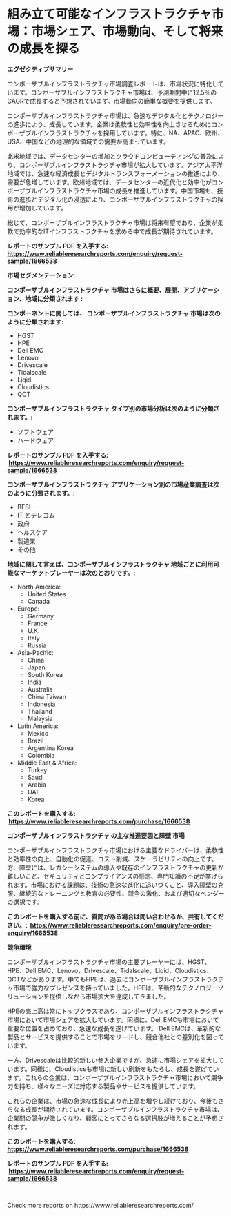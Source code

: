 <p><h1>組み立て可能なインフラストラクチャ市場：市場シェア、市場動向、そして将来の成長を探る</h1></p><p><strong>エグゼクティブサマリー</strong></p>
<p><p>コンポーザブルインフラストラクチャ市場調査レポートは、市場状況に特化しています。コンポーザブルインフラストラクチャ市場は、予測期間中に12.5％のCAGRで成長すると予想されています。市場動向の簡単な概要を提供します。</p><p>コンポーザブルインフラストラクチャ市場は、急速なデジタル化とテクノロジーの進歩により、成長しています。企業は柔軟性と効率性を向上させるためにコンポーザブルインフラストラクチャを採用しています。特に、NA、APAC、欧州、USA、中国などの地理的な領域での需要が高まっています。</p><p>北米地域では、データセンターの増加とクラウドコンピューティングの普及により、コンポーザブルインフラストラクチャ市場が拡大しています。アジア太平洋地域では、急速な経済成長とデジタルトランスフォーメーションの推進により、需要が急増しています。欧州地域では、データセンターの近代化と効率化がコンポーザブルインフラストラクチャ市場の成長を推進しています。中国市場も、技術の進歩とデジタル化の浸透により、コンポーザブルインフラストラクチャの採用が増加しています。</p><p>総じて、コンポーザブルインフラストラクチャ市場は将来有望であり、企業が柔軟で効率的なITインフラストラクチャを求める中で成長が期待されています。</p></p>
<p><strong>レポートのサンプル PDF を入手する: <a href="https://www.reliableresearchreports.com/enquiry/request-sample/1666538">https://www.reliableresearchreports.com/enquiry/request-sample/1666538</a></strong></p>
<p><strong>市場セグメンテーション:</strong></p>
<p><strong> コンポーザブルインフラストラクチャ 市場はさらに概要、展開、アプリケーション、地域に分類されます :</strong></p>
<p><strong>コンポーネントに関しては、 コンポーザブルインフラストラクチャ 市場は次のように分類されます: &nbsp;</strong></p>
<p><ul><li>HGST</li><li>HPE</li><li>Dell EMC</li><li>Lenovo</li><li>Drivescale</li><li>Tidalscale</li><li>Liqid</li><li>Cloudistics</li><li>QCT</li></ul></p>
<p><strong> コンポーザブルインフラストラクチャ タイプ別の市場分析は次のように分類されます。:</strong></p>
<p><ul><li>ソフトウェア</li><li>ハードウェア</li></ul></p>
<p><strong>レポートのサンプル PDF を入手する: &nbsp;<a href="https://www.reliableresearchreports.com/enquiry/request-sample/1666538">https://www.reliableresearchreports.com/enquiry/request-sample/1666538</a></strong></p>
<p><strong> コンポーザブルインフラストラクチャ アプリケーション別の市場産業調査は次のように分類されます。:</strong></p>
<p><ul><li>BFSI</li><li>IT とテレコム</li><li>政府</li><li>ヘルスケア</li><li>製造業</li><li>その他</li></ul></p>
<p><strong>地域に関して言えば、コンポーザブルインフラストラクチャ 地域ごとに利用可能なマーケットプレーヤーは次のとおりです。:</strong></p>
<p><ul>
    <li>
        North America:
        <ul>
            <li>United States</li>
            <li>Canada</li>
        </ul>
    </li>
    <li>
        Europe:
        <ul>
            <li>Germany</li>
            <li>France</li>
            <li>U.K.</li>
            <li>Italy</li>
            <li>Russia</li>
        </ul>
    </li>
    <li>
        Asia-Pacific:
        <ul>
            <li>China</li>
            <li>Japan</li>
            <li>South Korea</li>
            <li>India</li>
            <li>Australia</li>
            <li>China Taiwan</li>
            <li>Indonesia</li>
            <li>Thailand</li>
            <li>Malaysia</li>
        </ul>
    </li>
    <li>
        Latin America:
        <ul>
            <li>Mexico</li>
            <li>Brazil</li>
            <li>Argentina Korea</li>
            <li>Colombia</li>
        </ul>
    </li>
    <li>
        Middle East & Africa:
        <ul>
            <li>Turkey</li>
            <li>Saudi</li>
            <li>Arabia</li>
            <li>UAE</li>
            <li>Korea</li>
        </ul>
    </li>
    </ul></p>
<p><strong>このレポートを購入する: &nbsp;<a href="https://www.reliableresearchreports.com/purchase/1666538">https://www.reliableresearchreports.com/purchase/1666538</a></strong></p>
<p><strong>コンポーザブルインフラストラクチャ の主な推進要因と障壁 市場</strong></p>
<p><p>コンポーザブルインフラストラクチャ市場における主要なドライバーは、柔軟性と効率性の向上、自動化の促進、コスト削減、スケーラビリティの向上です。一方、障壁には、レガシーシステムの導入や既存のインフラストラクチャの更新が難しいこと、セキュリティとコンプライアンスの懸念、専門知識の不足が挙げられます。市場における課題は、技術の急速な進化に追いつくこと、導入障壁の克服、継続的なトレーニングと教育の必要性、競争の激化、および適切なベンダーの選択です。</p></p>
<p><strong>このレポートを購入する前に、質問がある場合は問い合わせるか、共有してください。:&nbsp; <a href="https://www.reliableresearchreports.com/enquiry/pre-order-enquiry/1666538">https://www.reliableresearchreports.com/enquiry/pre-order-enquiry/1666538</a></strong></p>
<p><strong>競争環境</strong></p>
<p><p>コンポーザブルインフラストラクチャ市場の主要プレーヤーには、HGST、HPE、Dell EMC、Lenovo、Drivescale、Tidalscale、Liqid、Cloudistics、QCTなどがあります。中でもHPEは、過去にコンポーザブルインフラストラクチャ市場で強力なプレゼンスを持っていました。HPEは、革新的なテクノロジーソリューションを提供しながら市場拡大を達成してきました。 </p><p>HPEの売上高は常にトップクラスであり、コンポーザブルインフラストラクチャ市場において市場シェアを拡大しています。同様に、Dell EMCも市場において重要な位置を占めており、急速な成長を遂げています。 Dell EMCは、革新的な製品とサービスを提供することで市場をリードし、競合他社との差別化を図っています。</p><p>一方、Drivescaleは比較的新しい参入企業ですが、急速に市場シェアを拡大しています。同様に、Cloudisticsも市場に新しい刷新をもたらし、成長を遂げています。これらの企業は、コンポーザブルインフラストラクチャ市場において競争力を持ち、様々なニーズに対応する製品やサービスを提供しています。</p><p>これらの企業は、市場の急速な成長により売上高を増やし続けており、今後もさらなる成長が期待されています。コンポーザブルインフラストラクチャ市場は、企業間の競争が激しくなり、顧客にとってさらなる選択肢が増えることが予想されます。</p></p>
<p><strong>このレポートを購入する: &nbsp; <a href="https://www.reliableresearchreports.com/purchase/1666538">https://www.reliableresearchreports.com/purchase/1666538</a></strong></p>
<p><strong>レポートのサンプル PDF を入手する: &nbsp;<a href="https://www.reliableresearchreports.com/enquiry/request-sample/1666538">https://www.reliableresearchreports.com/enquiry/request-sample/1666538</a></strong><strong></strong></p>
<p>&nbsp;</p>
<p>Check more reports on https://www.reliableresearchreports.com/</p>